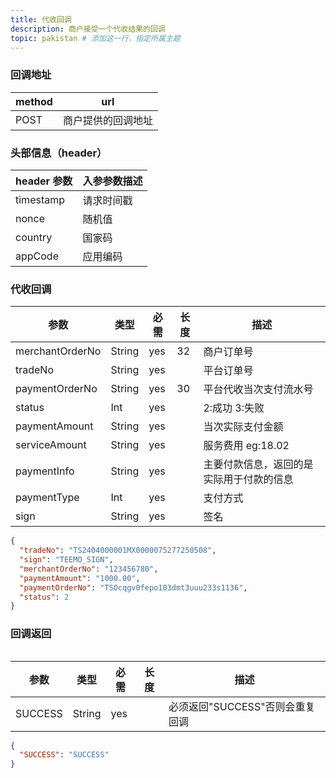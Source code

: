```yaml
---
title: 代收回调
description: 商户接受一个代收结果的回调
topic: pakistan # 添加这一行，指定所属主题
---
```


### 回调地址

| method | url                |
| ------ | ------------------ |
| POST   | 商户提供的回调地址 |

### 头部信息（header）

| header 参数 | 入参参数描述 |
| ----------- | ------------ |
| timestamp   | 请求时间戳   |
| nonce       | 随机值       |
| country     | 国家码       |
| appCode     | 应用编码     |

### 代收回调

| 参数            | 类型   | 必需 | 长度 | 描述                                     |
| --------------- | ------ | ---- | ---- | ---------------------------------------- |
| merchantOrderNo | String | yes  | 32   | 商户订单号                               |
| tradeNo         | String | yes  |      | 平台订单号                               |
| paymentOrderNo  | String | yes  | 30   | 平台代收当次支付流水号                   |
| status          | Int    | yes  |      | 2:成功 3:失败                            |
| paymentAmount   | String | yes  |      | 当次实际支付金额                         |
| serviceAmount   | String | yes  |      | 服务费用 eg:18.02                        |
| paymentInfo     | String | yes  |      | 主要付款信息，返回的是实际用于付款的信息 |
| paymentType     | Int    | yes  |      | 支付方式                                 |
| sign            | String | yes  |      | 签名                                     |

```json title=回调示例
{
  "tradeNo": "TS2404000001MX0000075277250508",
  "sign": "TEEMO_SIGN",
  "merchantOrderNo": "123456780",
  "paymentAmount": "1000.00",
  "paymentOrderNo": "TSOcqgv0fepo103dmt3uuu233s1136",
  "status": 2
}
```

### 回调返回

<Table
thead={["字段", "类型", "必需", "描述"]}
tbody={[["SUCCESS", "String", "yes", '必须返回"SUCCESS"否则会重复回调']]}
/>

| 参数    | 类型   | 必需 | 长度 | 描述                            |
| ------- | ------ | ---- | ---- | ------------------------------- |
| SUCCESS | String | yes  |      | 必须返回"SUCCESS"否则会重复回调 |

```json title=回调示例
{
  "SUCCESS": "SUCCESS"
}
```
